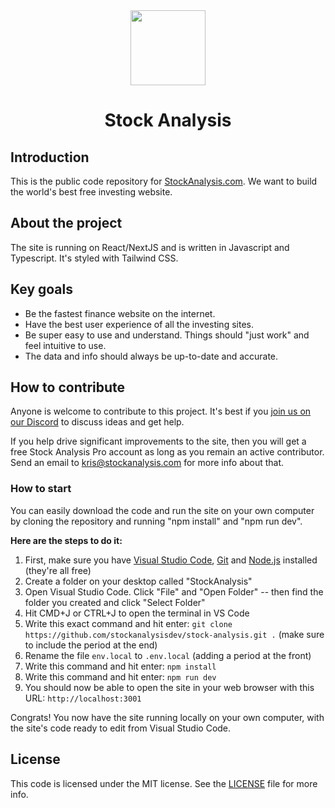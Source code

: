 <div align="center">
		<a href="https://stockanalysis.com/" target="_blank"><img src="https://stockanalysis.com/logo.png" width="120" height="120" /></a>
		<h1 align="center">Stock Analysis</h1>
</div>

## Introduction

This is the public code repository for [StockAnalysis.com](https://stockanalysis.com/). We want to build the world's best free investing website.

## About the project

The site is running on React/NextJS and is written in Javascript and Typescript. It's styled with Tailwind CSS.

## Key goals

-  Be the fastest finance website on the internet.
-  Have the best user experience of all the investing sites.
-  Be super easy to use and understand. Things should "just work" and feel intuitive to use.
-  The data and info should always be up-to-date and accurate.

## How to contribute

Anyone is welcome to contribute to this project. It's best if you [join us on our Discord](https://discord.gg/b5Gu9CSBPU) to discuss ideas and get help.

If you help drive significant improvements to the site, then you will get a free Stock Analysis Pro account as long as you remain an active contributor. Send an email to kris@stockanalysis.com for more info about that.

### How to start

You can easily download the code and run the site on your own computer by cloning the repository and running "npm install" and "npm run dev".

**Here are the steps to do it:**

1. First, make sure you have [Visual Studio Code](https://code.visualstudio.com/), [Git](https://git-scm.com/) and [Node.js](https://nodejs.org/en/) installed (they're all free)
2. Create a folder on your desktop called "StockAnalysis"
3. Open Visual Studio Code. Click "File" and "Open Folder" -- then find the folder you created and click "Select Folder"
4. Hit CMD+J or CTRL+J to open the terminal in VS Code
5. Write this exact command and hit enter: `git clone https://github.com/stockanalysisdev/stock-analysis.git .` (make sure to include the period at the end)
6. Rename the file `env.local` to `.env.local` (adding a period at the front)
7. Write this command and hit enter: `npm install`
8. Write this command and hit enter: `npm run dev`
9. You should now be able to open the site in your web browser with this URL: `http://localhost:3001`

Congrats! You now have the site running locally on your own computer, with the site's code ready to edit from Visual Studio Code.

## License

This code is licensed under the MIT license. See the [LICENSE](/LICENSE) file for more info.
